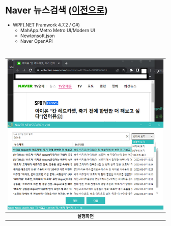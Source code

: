 # Naver 뉴스검색 ([이전으로](https://github.com/Jitae9605/StudyWPF#portfoliowpf-%ED%8F%AC%ED%8A%B8%ED%8F%B4%EB%A6%AC%EC%98%A4))
- WPF(.NET Framwork 4.7.2 / C#)
  - MahApp.Metro Metro UI/Modern UI
  - Newtonsoft.json
  - Naver OpenAPI

<br>

|![NaverNewsSearch](https://github.com/Jitae9605/StudyWPF/blob/main/portfolio/WpfPortfolio/WPFNaverNewsSearch/resource/NaverNewsSearch1.png?raw=true)|
|:---:|
|**실행화면**|
